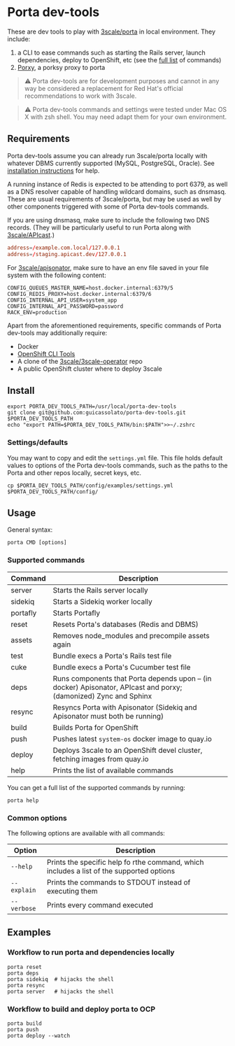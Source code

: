 # Porta dev-tools
These are dev tools to play with [3scale/porta](https://github.com/3scale/porta) in local environment. They include:

1. a CLI to ease commands such as starting the Rails server, launch dependencies, deploy to OpenShift, etc (see the [full list](#supported-commands) of commands)
2. [Porxy](porxy/README.md), a porksy proxy to porta


> :warning: Porta dev-tools are for development purposes and cannot in any way be considered a replacement for Red Hat's official recommendations to work with 3scale.

> :warning: Porta dev-tools commands and settings were tested under Mac OS X with zsh shell. You may need adapt them for your own environment.

## Requirements
Porta dev-tools assume you can already run 3scale/porta locally with whatever DBMS currently supported (MySQL, PostgreSQL, Oracle). See [installation instructions](https://github.com/3scale/porta/blob/master/INSTALL.md) for help.

A running instance of Redis is expected to be attending to port 6379, as well as a DNS resolver capable of handling wildcard domains, such as dnsmasq. These are usual requirements of 3scale/porta, but may be used as well by other components triggered with some of Porta dev-tools commands.

If you are using dnsmasq, make sure to include the following two DNS records. (They will be particularly useful to run Porta along with [3scale/APIcast](https://github.com/3scale/apicast).)

```conf
address=/example.com.local/127.0.0.1
address=/staging.apicast.dev/127.0.0.1
```

For [3scale/apisonator](https://github.com/3scale/apisonator), make sure to have an env file saved in your file system with the following content:

```shell
CONFIG_QUEUES_MASTER_NAME=host.docker.internal:6379/5
CONFIG_REDIS_PROXY=host.docker.internal:6379/6
CONFIG_INTERNAL_API_USER=system_app
CONFIG_INTERNAL_API_PASSWORD=password
RACK_ENV=production
```

Apart from the aforementioned requirements, specific commands of Porta dev-tools may additionally require:

- Docker
- [OpenShift CLI Tools](https://docs.openshift.com/container-platform/4.3/cli_reference/openshift_cli/getting-started-cli.html)
- A clone of the [3scale/3scale-operator](https://github.com/3scale/3scale-operator) repo
- A public OpenShift cluster where to deploy 3scale

## Install

```shell
export PORTA_DEV_TOOLS_PATH=/usr/local/porta-dev-tools
git clone git@github.com:guicassolato/porta-dev-tools.git $PORTA_DEV_TOOLS_PATH
echo "export PATH=$PORTA_DEV_TOOLS_PATH/bin:$PATH">>~/.zshrc
```

### Settings/defaults
You may want to copy and edit the `settings.yml` file. This file holds default values to options of the Porta dev-tools commands, such as the paths to the Porta and other repos locally, secret keys, etc.

```shell
cp $PORTA_DEV_TOOLS_PATH/config/examples/settings.yml $PORTA_DEV_TOOLS_PATH/config/
```

## Usage

General syntax:

```shell
porta CMD [options]
```

### Supported commands

| Command  | Description                                                                                                       |
| ---------|-------------------------------------------------------------------------------------------------------------------|
| server   | Starts the Rails server locally                                                                                   |
| sidekiq  | Starts a Sidekiq worker locally                                                                                   |
| portafly | Starts Portafly                                                                                                   |
| reset    | Resets Porta's databases (Redis and DBMS)                                                                         |
| assets   | Removes node_modules and precompile assets again                                                                  |
| test     | Bundle execs a Porta's Rails test file                                                                            |
| cuke     | Bundle execs a Porta's Cucumber test file                                                                         |
| deps     | Runs components that Porta depends upon – (in docker) Apisonator, APIcast and porxy; (damonized) Zync and Sphinx  |
| resync   | Resyncs Porta with Apisonator (Sidekiq and Apisonator must both be running)                                       |
| build    | Builds Porta for OpenShift                                                                                        |
| push     | Pushes latest `system-os` docker image to quay.io                                                                 |
| deploy   | Deploys 3scale to an OpenShift devel cluster, fetching images from quay.io                                        |
| help     | Prints the list of available commands                                                                             |

You can get a full list of the supported commands by running:

```shell
porta help
```

### Common options

The following options are available with all commands:

| Option      | Description                                                                              |
| ------------|------------------------------------------------------------------------------------------|
| `--help`    | Prints the specific help fo rthe command, which includes a list of the supported options |
| `--explain` | Prints the commands to STDOUT instead of executing them                                  |
| `--verbose` | Prints every command executed                                                            |

## Examples

### Workflow to run porta and dependencies locally

```shell
porta reset
porta deps
porta sidekiq  # hijacks the shell
porta resync
porta server   # hijacks the shell
```

### Workflow to build and deploy porta to OCP

```shell
porta build
porta push
porta deploy --watch
```
